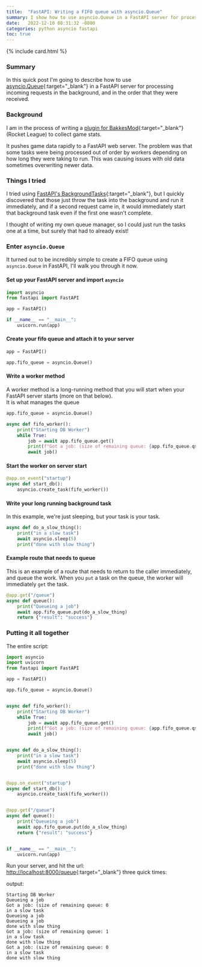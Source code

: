 ```yaml
---
title:  "FastAPI: Writing a FIFO queue with asyncio.Queue"
summary: I show how to use asyncio.Queue in a FastAPI server for processing incoming requests in the background, and in the order that they were received.
date:   2022-12-10 08:31:32 -0800
categories: python asyncio fastapi
toc: true
---
```

{% include card.html %}
### Summary
In this quick post I'm going to describe how to use [asyncio.Queue](https://docs.python.org/3/library/asyncio-queue.html){:target="_blank"}
in a FastAPI server for processing incoming requests in the background, and in the order that they
were received.

### Background

I am in the process of writing a [plugin for BakkesMod](https://github.com/johnsturgeon/stat-scraper){:target="_blank"}
(Rocket League) to collect game stats.

It pushes game data rapidly to a FastAPI web server.  The problem was that some tasks were being 
processed out of order by workers depending on how long they were taking to run.  This was causing
issues with old data sometimes overwriting newer data.

### Things I tried

I tried using [FastAPI's BackgroundTasks](https://fastapi.tiangolo.com/tutorial/background-tasks/){:target="_blank"},
but I quickly discovered that those just throw the task into the background and run it immediately, and if a second
request came in, it would immediately start that background task even if the first one wasn't complete.

I thought of writing my own queue manager, so I could just run the tasks one at a time, but surely that had
to already exist!

### Enter `asyncio.Queue`

It turned out to be incredibly simple to create a FIFO queue using `asyncio.Queue` in FastAPI, I'll walk you through it now.

#### Set up your FastAPI server and import `asyncio`

```python
import asyncio
from fastapi import FastAPI

app = FastAPI()

if __name__ == "__main__":
    uvicorn.run(app)
```

#### Create your fifo queue and attach it to your server

```python
app = FastAPI()

app.fifo_queue = asyncio.Queue()

```

#### Write a worker method

A worker method is a long-running method that you will start when your FastAPI server starts (more on that below).  
It is what manages the queue

```python
app.fifo_queue = asyncio.Queue()

async def fifo_worker():
    print("Starting DB Worker")
    while True:
        job = await app.fifo_queue.get()
        print(f"Got a job: (size of remaining queue: {app.fifo_queue.qsize()}")
        await job()
```

#### Start the worker on server start

```python
@app.on_event("startup")
async def start_db():
    asyncio.create_task(fifo_worker())

```

#### Write your long running background task
In this example, we're just sleeping, but your task is your task.

```python
async def do_a_slow_thing():
    print("in a slow task")
    await asyncio.sleep(5)
    print("done with slow thing")
```

#### Example route that needs to queue
This is an example of a route that needs to return to the caller immediately, and queue the work.
When you `put` a task on the queue, the worker will immediately `get` the task.

```python
@app.get("/queue")
async def queue():
    print("Queueing a job")
    await app.fifo_queue.put(do_a_slow_thing)
    return {"result": "success"}

```

### Putting it all together
The entire script:

```python
import asyncio
import uvicorn
from fastapi import FastAPI

app = FastAPI()

app.fifo_queue = asyncio.Queue()


async def fifo_worker():
    print("Starting DB Worker")
    while True:
        job = await app.fifo_queue.get()
        print(f"Got a job: (size of remaining queue: {app.fifo_queue.qsize()}")
        await job()


async def do_a_slow_thing():
    print("in a slow task")
    await asyncio.sleep(5)
    print("done with slow thing")


@app.on_event("startup")
async def start_db():
    asyncio.create_task(fifo_worker())


@app.get("/queue")
async def queue():
    print("Queueing a job")
    await app.fifo_queue.put(do_a_slow_thing)
    return {"result": "success"}


if __name__ == "__main__":
    uvicorn.run(app)

```

Run your server, and hit the url: [http://localhost:8000/queue](http://localhost:8000/queue){:target="_blank"} three quick times:

output:

```console  
Starting DB Worker
Queueing a job
Got a job: (size of remaining queue: 0
in a slow task
Queueing a job
Queueing a job
done with slow thing
Got a job: (size of remaining queue: 1
in a slow task
done with slow thing
Got a job: (size of remaining queue: 0
in a slow task
done with slow thing
```